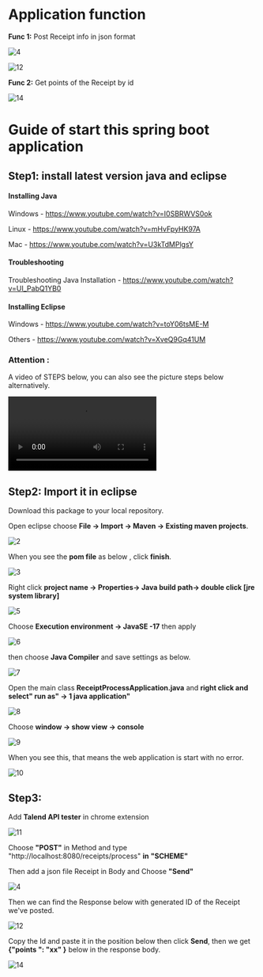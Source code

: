 # Application function

**Func 1:** Post  Receipt info in json format

![4](https://github.com/LIANGYIXUAN3335/receiptProcess/blob/main/readme%20hyperlink/4.png)

![12](https://github.com/LIANGYIXUAN3335/receiptProcess/blob/main/readme%20hyperlink/12.png)

**Func 2:** Get points of the Receipt by id

![14](https://github.com/LIANGYIXUAN3335/receiptProcess/blob/main/readme%20hyperlink/14.png)

# Guide of start this spring boot application



## Step1: install latest version java and eclipse

#### **Installing Java**

Windows - https://www.youtube.com/watch?v=I0SBRWVS0ok

Linux - https://www.youtube.com/watch?v=mHvFpyHK97A

Mac - https://www.youtube.com/watch?v=U3kTdMPlgsY

#### Troubleshooting

Troubleshooting Java Installation - https://www.youtube.com/watch?v=UI_PabQ1YB0

#### **Installing Eclipse**

Windows - https://www.youtube.com/watch?v=toY06tsME-M

Others - https://www.youtube.com/watch?v=XveQ9Gq41UM

 ### Attention : 

 A video of STEPS below,  you can also see the picture steps below alternatively.

<video src="https://github.com/LIANGYIXUAN3335/receiptProcess/blob/main/quick%20guide%20of%20running%20this%20application.mp4"></video>

## Step2: Import it in eclipse

Download this package to your local repository.

Open eclipse choose **File -> Import -> Maven -> Existing maven projects**.

![2](https://github.com/LIANGYIXUAN3335/receiptProcess/blob/main/readme%20hyperlink/2.png)

When you see the **pom file** as below , click **finish**.

![3](https://github.com/LIANGYIXUAN3335/receiptProcess/blob/main/readme%20hyperlink/3.png)

Right click **project name -> Properties-> Java build path-> double click [jre system library]** 

![5](https://github.com/LIANGYIXUAN3335/receiptProcess/blob/main/readme%20hyperlink/5.png)

Choose **Execution environment -> JavaSE -17**   then apply 

![6](https://github.com/LIANGYIXUAN3335/receiptProcess/blob/main/readme%20hyperlink/6.png)

then choose **Java Compiler** and save settings as below.

![7](https://github.com/LIANGYIXUAN3335/receiptProcess/blob/main/readme%20hyperlink/7.png)

Open the main class **ReceiptProcessApplication.java** and **right click and select" run as" -> 1 java application"**

![8](https://github.com/LIANGYIXUAN3335/receiptProcess/blob/main/readme%20hyperlink/8.png)

Choose **window -> show view -> console**

![9](https://github.com/LIANGYIXUAN3335/receiptProcess/blob/main/readme%20hyperlink/9.png)

When you see this, that means the web application is start with no error.

![10](https://github.com/LIANGYIXUAN3335/receiptProcess/blob/main/readme%20hyperlink/10.png)

## Step3:

Add **Talend API tester** in chrome extension

![11](https://github.com/LIANGYIXUAN3335/receiptProcess/blob/main/readme%20hyperlink/11.png)

Choose **"POST"** in Method and type "http://localhost:8080/receipts/process" **in** **"SCHEME"** 

Then add a json file Receipt in Body and Choose **"Send"**

![4](https://github.com/LIANGYIXUAN3335/receiptProcess/blob/main/readme%20hyperlink/4.png)

Then we can find the Response below with generated ID of  the Receipt we've posted.

![12](https://github.com/LIANGYIXUAN3335/receiptProcess/blob/main/readme%20hyperlink/12.png)

Copy the Id and paste it in the position below then click **Send**, then we get  **{"points ": "xx" }** below in the response body. 

![14](https://github.com/LIANGYIXUAN3335/receiptProcess/blob/main/readme%20hyperlink/14.png)

